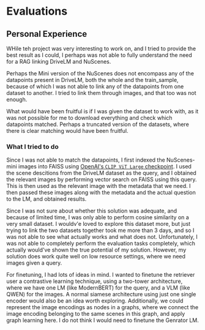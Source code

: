 # Evaluations

## Personal Experience

WHile teh project was very interesting to work on, and I tried to provide the best result as I could, I perhaps was not able to fully understand the need for a RAG linking DriveLM and NuScenes.

Perhaps the Mini version of the NuScenes does not encompass any of the datapoints present in DriveLM, both the whole and the train_sample, because of which I was not able to link any of the datapoints from one dataset to another. I tried to link them through images, and that too was not enough.

What would have been fruitful is if I was given the dataset to work with, as it was not possible for me to download everything and check which datapoints matched. Perhaps a truncated version of the datasets, where there is clear matching would have been fruitful.

### What I tried to do

Since I was not able to match the datapoints, I first indexed the NuScenes-mini images into FAISS using [OpenAI's `CLIP ViT Large` checkpoint](https://huggingface.co/openai/clip-vit-large-patch14). I used the scene descitions from the DriveLM dataset as the query, and I obtained the relevant images by performing vector search on FAISS using this query. This is then used as the relevant image with the metadata that we need. I then passed these images along with the metadata and the actual question to the LM, and obtained results.

Since I was not sure about whether this solution was adequate, and because of limited time, I was only able to perform cosine similarity on a very small dataset. I wouldv'e loved to explore this dataset more, but just trying to link the two datasets together took me more than 3 days, and so I was not able to see what actually works and what does not. Unfortunately, I was not able to completely perform the evaluation tasks completely, which actually would've shown the true potential of my solution. However, my solution does work quite well on low resource settings, where we need images given a query.

For finetuning, I had lots of ideas in mind. I wanted to finetune the retriever user a contrastive learning technique, using a two-tower architecture, where we have one LM (like ModernBERT) for the query, and a VLM (like QWEN) for the images. A normal siamese architecture using just one single encoder would also be an idea worth exploring. Additionally, we could represent the image encodings as nodes in a graphs, where we connect the image encoding belonging to the same scenes in this graph, and apply graph learning here. I do not think I would need to finetune the Genrator LM. 


